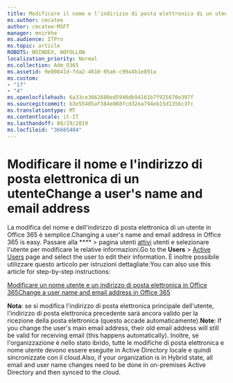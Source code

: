 ```yaml
---
title: Modificare il nome e l'indirizzo di posta elettronica di un utente
ms.author: cmcatee
author: cmcatee-MSFT
manager: mnirkhe
ms.audience: ITPro
ms.topic: article
ROBOTS: NOINDEX, NOFOLLOW
localization_priority: Normal
ms.collection: Adm_O365
ms.assetid: 9e00841d-fda2-4610-95a6-c99a4b1e891a
ms.custom:
- "17"
- "4"
ms.openlocfilehash: 6a33ce3662680ed5940db94161b7f925670e397f
ms.sourcegitcommit: b3e55405af384e868fcd32ea794eb15d1356c3fc
ms.translationtype: MT
ms.contentlocale: it-IT
ms.lasthandoff: 08/29/2019
ms.locfileid: "36665404"
---
```

# <a name="change-a-users-name-and-email-address"></a><span data-ttu-id="12847-102">Modificare il nome e l'indirizzo di posta elettronica di un utente</span><span class="sxs-lookup"><span data-stu-id="12847-102">Change a user's name and email address</span></span>

<span data-ttu-id="12847-103">La modifica del nome e dell'indirizzo di posta elettronica di un utente in Office 365 è semplice.</span><span class="sxs-lookup"><span data-stu-id="12847-103">Changing a user's name and email address in Office 365 is easy.</span></span> <span data-ttu-id="12847-104">Passare alla \*\*\*\* \> pagina utenti [attivi](https://go.microsoft.com/fwlink/p/?linkid=834822) utenti e selezionare l'utente per modificare le relative informazioni.</span><span class="sxs-lookup"><span data-stu-id="12847-104">Go to the **Users** \> [Active Users](https://go.microsoft.com/fwlink/p/?linkid=834822) page and select the user to edit their information.</span></span> <span data-ttu-id="12847-105">È inoltre possibile utilizzare questo articolo per istruzioni dettagliate:</span><span class="sxs-lookup"><span data-stu-id="12847-105">You can also use this article for step-by-step instructions:</span></span>
  
[<span data-ttu-id="12847-106">Modificare un nome utente e un indirizzo di posta elettronica in Office 365</span><span class="sxs-lookup"><span data-stu-id="12847-106">Change a user name and email address in Office 365</span></span>](https://docs.microsoft.com/office365/admin/add-users/change-a-user-name-and-email-address)
  
 <span data-ttu-id="12847-107">**Nota**: se si modifica l'indirizzo di posta elettronica principale dell'utente, l'indirizzo di posta elettronica precedente sarà ancora valido per la ricezione della posta elettronica (questo accade automaticamente).</span><span class="sxs-lookup"><span data-stu-id="12847-107">**Note**: If you change the user's main email address, their old email address will still be valid for receiving email (this happens automatically).</span></span> <span data-ttu-id="12847-108">Inoltre, se l'organizzazione è nello stato ibrido, tutte le modifiche di posta elettronica e nome utente devono essere eseguite in Active Directory locale e quindi sincronizzate con il cloud.</span><span class="sxs-lookup"><span data-stu-id="12847-108">Also, if your organization is in Hybrid state, all email and user name changes need to be done in on-premises Active Directory and then synced to the cloud.</span></span>